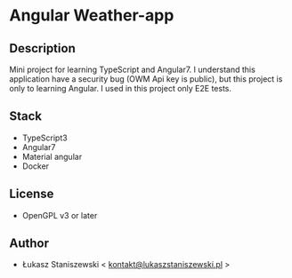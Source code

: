 # Angular Weather-app

## Description

Mini project for learning TypeScript and Angular7.
I understand this application have a security bug (OWM Api key is public), but this 
project is only to learning Angular.
I used in this project only E2E tests.

## Stack

* TypeScript3
* Angular7
* Material angular
* Docker

## License

* OpenGPL v3 or later

## Author

* Łukasz Staniszewski < kontakt@lukaszstaniszewski.pl >